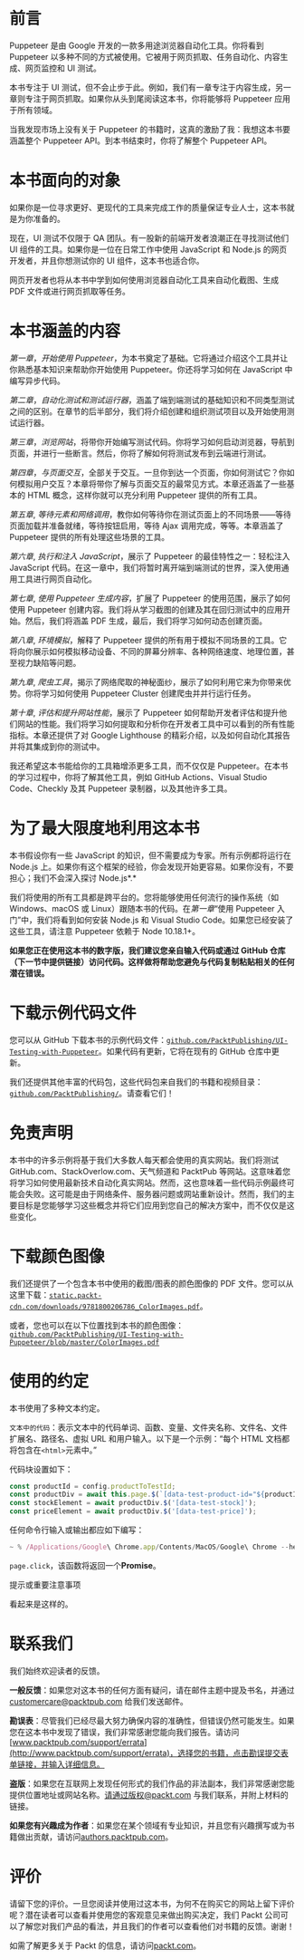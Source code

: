 # 前言

Puppeteer 是由 Google 开发的一款多用途浏览器自动化工具。你将看到 Puppeteer 以多种不同的方式被使用。它被用于网页抓取、任务自动化、内容生成、网页监控和 UI 测试。

本书专注于 UI 测试，但不会止步于此。例如，我们有一章专注于内容生成，另一章则专注于网页抓取。如果你从头到尾阅读这本书，你将能够将 Puppeteer 应用于所有领域。

当我发现市场上没有关于 Puppeteer 的书籍时，这真的激励了我：我想这本书要涵盖整个 Puppeteer API。到本书结束时，你将了解整个 Puppeteer API。

# 本书面向的对象

如果你是一位寻求更好、更现代的工具来完成工作的质量保证专业人士，这本书就是为你准备的。

现在，UI 测试不仅限于 QA 团队。有一股新的前端开发者浪潮正在寻找测试他们 UI 组件的工具。如果你是一位在日常工作中使用 JavaScript 和 Node.js 的网页开发者，并且你想测试你的 UI 组件，这本书也适合你。

网页开发者也将从本书中学到如何使用浏览器自动化工具来自动化截图、生成 PDF 文件或进行网页抓取等任务。

# 本书涵盖的内容

*第一章*，*开始使用 Puppeteer*，为本书奠定了基础。它将通过介绍这个工具并让你熟悉基本知识来帮助你开始使用 Puppeteer。你还将学习如何在 JavaScript 中编写异步代码。

*第二章*，*自动化测试和测试运行器*，涵盖了端到端测试的基础知识和不同类型测试之间的区别。在章节的后半部分，我们将介绍创建和组织测试项目以及开始使用测试运行器。

*第三章*，*浏览网站*，将带你开始编写测试代码。你将学习如何启动浏览器，导航到页面，并进行一些断言。然后，你将了解如何将测试发布到云端进行测试。

*第四章*，*与页面交互*，全部关于交互。一旦你到达一个页面，你如何测试它？你如何模拟用户交互？本章将带你了解与页面交互的最常见方式。本章还涵盖了一些基本的 HTML 概念，这样你就可以充分利用 Puppeteer 提供的所有工具。

*第五章*, *等待元素和网络调用*，教你如何等待你在测试页面上的不同场景——等待页面加载并准备就绪，等待按钮启用，等待 Ajax 调用完成，等等。本章涵盖了 Puppeteer 提供的所有处理这些场景的工具。

*第六章*, *执行和注入 JavaScript*，展示了 Puppeteer 的最佳特性之一：轻松注入 JavaScript 代码。在这一章中，我们将暂时离开端到端测试的世界，深入使用通用工具进行网页自动化。

*第七章*, *使用 Puppeteer 生成内容*，扩展了 Puppeteer 的使用范围，展示了如何使用 Puppeteer 创建内容。我们将从学习截图的创建及其在回归测试中的应用开始。然后，我们将涵盖 PDF 生成，最后，我们将学习如何动态创建页面。

*第八章*, *环境模拟*，解释了 Puppeteer 提供的所有用于模拟不同场景的工具。它将向你展示如何模拟移动设备、不同的屏幕分辨率、各种网络速度、地理位置，甚至视力缺陷等问题。

*第九章*, *爬虫工具*，揭示了网络爬取的神秘面纱，展示了如何利用它来为你带来优势。你将学习如何使用 Puppeteer Cluster 创建爬虫并并行运行任务。

*第十章*, *评估和提升网站性能*，展示了 Puppeteer 如何帮助开发者评估和提升他们网站的性能。我们将学习如何提取和分析你在开发者工具中可以看到的所有性能指标。本章还提供了对 Google Lighthouse 的精彩介绍，以及如何自动化其报告并将其集成到你的测试中。

我还希望这本书能给你的工具箱增添更多工具，而不仅仅是 Puppeteer。在本书的学习过程中，你将了解其他工具，例如 GitHub Actions、Visual Studio Code、Checkly 及其 Puppeteer 录制器，以及其他许多工具。

# 为了最大限度地利用这本书

本书假设你有一些 JavaScript 的知识，但不需要成为专家。所有示例都将运行在 Node.js 上。如果你有这个框架的经验，你会发现开始更容易。如果你没有，不要担心；我们不会深入探讨 Node.js*.*

我们将使用的所有工具都是跨平台的。您将能够使用任何流行的操作系统（如 Windows、macOS 或 Linux）跟随本书的代码。在*第一章*“使用 Puppeteer 入门”中，我们将看到如何安装 Node.js 和 Visual Studio Code。如果您已经安装了这些工具，请注意 Puppeteer 依赖于 Node 10.18.1+。

**如果您正在使用这本书的数字版，我们建议您亲自输入代码或通过 GitHub 仓库（下一节中提供链接）访问代码。这样做将帮助您避免与代码复制粘贴相关的任何潜在错误。**

# 下载示例代码文件

您可以从 GitHub 下载本书的示例代码文件：[`github.com/PacktPublishing/UI-Testing-with-Puppeteer`](https://github.com/PacktPublishing/UI-Testing-with-Puppeteer)。如果代码有更新，它将在现有的 GitHub 仓库中更新。

我们还提供其他丰富的代码包，这些代码包来自我们的书籍和视频目录：[`github.com/PacktPublishing/`](https://github.com/PacktPublishing/)。请查看它们！

# 免责声明

本书中的许多示例将基于我们大多数人每天都会使用的真实网站。我们将测试 GitHub.com、StackOverlow.com、天气频道和 PacktPub 等网站。这意味着您将学习如何使用最新技术自动化真实网站。然而，这也意味着一些代码示例最终可能会失败。这可能是由于网络条件、服务器问题或网站重新设计。然而，我们的主要目标是您能够学习这些概念并将它们应用到您自己的解决方案中，而不仅仅是这些变化。

# 下载颜色图像

我们还提供了一个包含本书中使用的截图/图表的颜色图像的 PDF 文件。您可以从这里下载：[`static.packt-cdn.com/downloads/9781800206786_ColorImages.pdf`](https://static.packt-cdn.com/downloads/9781800206786_ColorImages.pdf)。

或者，您也可以在以下位置找到本书的颜色图像：[`github.com/PacktPublishing/UI-Testing-with-Puppeteer/blob/master/ColorImages.pdf`](https://github.com/PacktPublishing/UI-Testing-with-Puppeteer/blob/master/ColorImages.pdf)

# 使用的约定

本书使用了多种文本约定。

`文本中的代码`：表示文本中的代码单词、函数、变量、文件夹名称、文件名、文件扩展名、路径名、虚拟 URL 和用户输入。以下是一个示例：“每个 HTML 文档都将包含在`<html>`元素中。”

代码块设置如下：

```js
const productId = config.productToTestId;
const productDiv = await this.page.$(`[data-test-product-id="${productId}"]`);
const stockElement = await productDiv.$('[data-test-stock]');
const priceElement = await productDiv.$('[data-test-price]');
```

任何命令行输入或输出都应如下编写：

```js
~ % /Applications/Google\ Chrome.app/Contents/MacOS/Google\ Chrome --headless --remote-debugging-port=9222 --crash-dumps-dir=/tmp
```

`page.click`，该函数将返回一个**Promise**。

提示或重要注意事项

看起来是这样的。

# 联系我们

我们始终欢迎读者的反馈。

**一般反馈**：如果您对这本书的任何方面有疑问，请在邮件主题中提及书名，并通过 customercare@packtpub.com 给我们发送邮件。

**勘误表**：尽管我们已经尽最大努力确保内容的准确性，但错误仍然可能发生。如果您在这本书中发现了错误，我们非常感谢您能向我们报告。请访问[www.packtpub.com/support/errata](http://www.packtpub.com/support/errata)，选择您的书籍，点击勘误提交表单链接，并输入详细信息。

**盗版**：如果您在互联网上发现任何形式的我们作品的非法副本，我们非常感谢您能提供位置地址或网站名称。请通过版权@packt.com 与我们联系，并附上材料的链接。

**如果您有兴趣成为作者**：如果您在某个领域有专业知识，并且您有兴趣撰写或为书籍做出贡献，请访问[authors.packtpub.com](http://authors.packtpub.com)。

# 评价

请留下您的评价。一旦您阅读并使用过这本书，为何不在购买它的网站上留下评价呢？潜在读者可以查看并使用您的客观意见来做出购买决定，我们 Packt 公司可以了解您对我们产品的看法，并且我们的作者可以查看他们对书籍的反馈。谢谢！

如需了解更多关于 Packt 的信息，请访问[packt.com](http://packt.com)。
